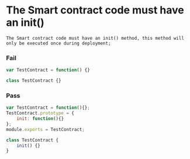 # The Smart contract code must have an init()

`
The Smart contract code must have an init() method, this method will only be executed once during deployment;
`

### Fail

```js
var TestContract = function() {}
```

```js
class TestContract {}
```

### Pass

```js
var TestContract = function(){};
TestContract.prototype = {
    init: function(){}
};
module.exports = TestContract;
```

```js
class TestContract {
    init() {}
}
```